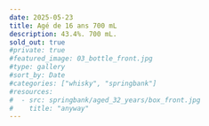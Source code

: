 ```yaml
---
date: 2025-05-23
title: Agé de 16 ans 700 mL
description: 43.4%. 700 mL.
sold_out: true
#private: true
#featured_image: 03_bottle_front.jpg
#type: gallery
#sort_by: Date
#categories: ["whisky", "springbank"]
#resources:
#  - src: springbank/aged_32_years/box_front.jpg
#    title: "anyway"
---
```

